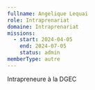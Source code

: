 ```yaml
---
fullname: Angelique Lequai
role: Intraprenariat
domaine: Intraprenariat
missions:
  - start: 2024-04-05
    end: 2024-07-05
    status: admin
memberType: autre
---
```

Intrapreneure à la DGEC
